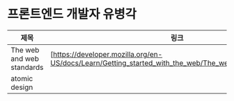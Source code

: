 # 프론트엔드 개발자 유병각 

|제목|링크|비고|
|---|---|---|
|The web and web standards|[https://developer.mozilla.org/en-US/docs/Learn/Getting_started_with_the_web/The_web_and_web_standards]||
|atomic design||[https://medium.com/@inthewalter/atomic-design-for-react-514660f93ba]||

